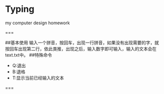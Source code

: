 Typing
======

my computer design homework

===

##基本使用
输入一个拼音，按回车，出现一行拼音，如果没有出现需要的字，就按回车出现第二行，依此类推，出现之后，输入数字即可输入，输入的文本会在text.txt中。
##特殊命令
* Q:退出
* B:退格
* T:显示当前已经输入的文本

===

